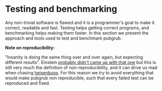 # Testing and benchmarking

Any non-trivial software is flawed and it is a programmer's goal
to make it correct, readable and fast.
Testing helps getting correct programs,
and benchmarking helps making them faster.
In this section we present the approach and tools used
to test and benchmark pubgrub.

**Note on reproducibility:**

"Insanity is doing the same thing over and over again, but expecting different results".
Einstein [probably didn't came up with that one][einstein-quote] but this is still
very much the definition of non-reproducibility,
and it can drive us mad when chasing [heisenbugs][heisenbug].
For this reason we try to avoid everything that would make pubgrub
non reproducible, such that every failed test can be reproduced and fixed.

[einstein-quote]: http://www.news.hypercrit.net/2012/11/13/einstein-on-insanity/
[heisenbug]: https://en.wikipedia.org/wiki/Heisenbug

